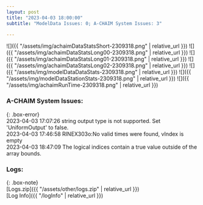 ```yaml
---
layout: post
title: "2023-04-03 18:00:00"
subtitle: "ModelData Issues: 0; A-CHAIM System Issues: 3"

---
```


![]({{ "/assets/img/achaimDataStatsShort-2309318.png" | relative_url }})
![]({{ "/assets/img/achaimDataStatsLong00-2309318.png" | relative_url }})
![]({{ "/assets/img/achaimDataStatsLong01-2309318.png" | relative_url }})
![]({{ "/assets/img/achaimDataStatsLong02-2309318.png" | relative_url }})
![]({{ "/assets/img/modelDataDataStats-2309318.png" | relative_url }})
![]({{ "/assets/img/modelDataStationStats-2309318.png" | relative_url }})
![]({{ "/assets/img/achaimRunTime-2309318.png" | relative_url }})



### A-CHAIM System Issues:  
  
{: .box-error}  
2023-04-03 17:07:26 string output type is not supported. Set 'UniformOutput' to false.  
2023-04-03 17:46:58 RINEX303o:No valid times were found, vIndex is empty  
2023-04-03 18:47:09 The logical indices contain a true value outside of the array bounds.  

### Logs:  
  
{: .box-note}  
[Logs.zip]({{ "/assets/other/logs.zip" | relative_url }})  
[Log Info]({{ "/logInfo" | relative_url }})  
